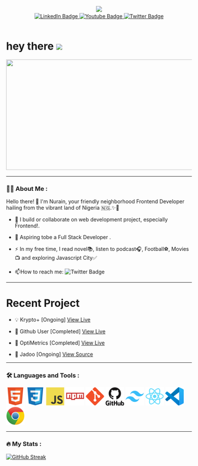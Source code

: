 <div id="header" align="center">
  <img src="https://media.giphy.com/media/s63Jzew1dfO3j6nndV/giphy.gif" width="300"/>
</div>

<div id="badges" align="center">
  <a href="#">
    <img src="https://img.shields.io/badge/LinkedIn-blue?style=for-the-badge&logo=linkedin&logoColor=white" alt="LinkedIn Badge"/>
  </a>
  <a href="#">
    <img src="https://img.shields.io/badge/YouTube-red?style=for-the-badge&logo=youtube&logoColor=white" alt="Youtube Badge"/>
  </a>
  <a href="https://twitter.com/adexbam02?s=20">
    <img src="https://img.shields.io/badge/Twitter-blue?style=for-the-badge&logo=twitter&logoColor=white" alt="Twitter Badge"/>
  </a>
</div>

<img src="https://komarev.com/ghpvc/?username=Adexbm02&style=flat-square&color=blue" alt="" align="center"/>

<h1>
  hey there
  <img src="https://media.giphy.com/media/hvRJCLFzcasrR4ia7z/giphy.gif" width="30px"/>
</h1>

<div align="center">
  <img src="https://media.giphy.com/media/dWesBcTLavkZuG35MI/giphy.gif" width="600" height="300"/>
</div>

---

### :man_technologist: About Me :
Hello there! 👋 I'm Nurain, your friendly neighborhood Frontend Developer hailing from the vibrant land of Nigeria 🇳🇬.✨🚀

- :telescope: I build or collaborate on web development project, especially Frontend!.

- :seedling: Aspiring tobe a  Full Stack Developer .

- :zap: In my free time, I read novel:books:, listen to podcast:headphones:, Football:soccer:, Movies:tv: and exploring Javascript City:white_check_mark:
- :mailbox:How to reach me:
    <img src="https://img.shields.io/badge/Twitter-blue?style=for-the-badge&logo=twitter&logoColor=white" alt="Twitter Badge"/>

---
# Recent Project
- :bulb: Krypto+ [Ongoing] <a href="https://kryptoplus.netlify.app/"> View Live</a>

- :mag_right: Github User [Completed] <a href="https://github-user-lime.vercel.app/"> View Live</a>

- :mag_right: OptiMetrics [Completed] <a href="https://optimetrics.netlify.app/"> View Live</a>

- 🚀 Jadoo [Ongoing] <a href="https://github.com/Adexbam02/Jadoo"> View Source</a>


---

### :hammer_and_wrench: Languages and Tools :
<div>
  <img src="https://github.com/devicons/devicon/blob/master/icons/html5/html5-original.svg" alt="HTML" height="50px" width="50px"/>
  <img src="https://github.com/devicons/devicon/blob/master/icons/css3/css3-original.svg" alt="HTML" height="50px" width="50px"/>
  <img src="https://github.com/devicons/devicon/blob/master/icons/javascript/javascript-original.svg" alt="HTML" height="50px" width="50px"/>
  <img src="https://github.com/devicons/devicon/blob/master/icons/npm/npm-original-wordmark.svg" alt="HTML" height="50px" width="50px"/>
  <img src="https://github.com/devicons/devicon/blob/master/icons/git/git-original.svg" alt="HTML" height="50px" width="50px"/>
  <img src="https://github.com/devicons/devicon/blob/master/icons/github/github-original-wordmark.svg" alt="HTML" height="50px" width="50px"/>
  <img src="https://github.com/devicons/devicon/blob/master/icons/tailwindcss/tailwindcss-plain.svg" alt="HTML" height="50px" width="50px"/>
  <img src="https://github.com/devicons/devicon/blob/master/icons/react/react-original.svg" alt="HTML" height="50px" width="50px"/>
  <img src="https://github.com/devicons/devicon/blob/master/icons/vscode/vscode-original.svg" alt="HTML" height="50px" width="50px"/>
  <img src="https://github.com/devicons/devicon/blob/master/icons/chrome/chrome-original.svg" alt="HTML" height="50px" width="50px"/>
</div>

---

### :fire: My Stats :
[![GitHub Streak](http://github-readme-streak-stats.herokuapp.com?user=Adexbam02&theme=dark&background=000000)](https://git.io/streak-stats)

